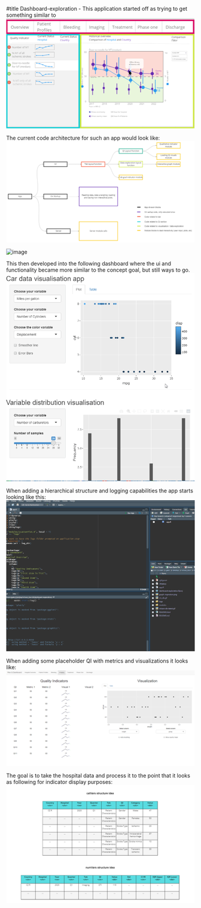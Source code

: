 #title Dashboard-exploration - 
This application started off as trying to get something similar to
![Res Q Dashboard concept idea](Images/App_Sections.png)

The current code architecture for such an app would look like:
![Code Architecture V1](Images/Code_Architecture_v2.png)

![image](https://user-images.githubusercontent.com/1982879/168111055-b9643f15-9458-48f7-81d8-f990446a8fb4.png)

This then developed into the following dashboard where the ui and functionality became more similar to the concept goal, but still ways to go.
![mtcars dashboard](Images/mtcars-db-latest.gif)

When adding a hierarchical structure and logging capabilities the app starts looking like this:
![Honing in on dashboard interface](Images/Update12-05-22.gif)

When adding some placeholder QI with metrics and visualizations it looks like:
![QI section on the left](Images/Update24-05-22.png)

The goal is to take the hospital data and process it to the point that it looks as following for indicator display purposes:
![QI Data](Images/Update02-06-22.png)
